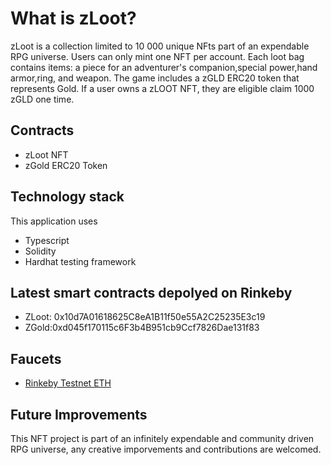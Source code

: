 # What is zLoot?

zLoot is a collection limited to 10 000 unique NFts part of an expendable RPG universe.
Users can only mint one NFT per account.
Each loot bag contains items: a piece for an adventurer's companion,special power,hand armor,ring, and weapon.
The game includes a zGLD ERC20 token that represents Gold.
If a user owns a zLOOT NFT, they are eligible claim 1000 zGLD one time.

## Contracts

- zLoot NFT
- zGold ERC20 Token

## Technology stack

This application uses

- Typescript
- Solidity
- Hardhat testing framework

## Latest smart contracts depolyed on Rinkeby

- ZLoot: 0x10d7A01618625C8eA1B11f50e55A2C25235E3c19
- ZGold:0xd045f170115c6F3b4B951cb9Ccf7826Dae131f83

## Faucets

- [Rinkeby Testnet ETH](https://faucet.rinkeby.io/)

## Future Improvements

This NFT project is part of an infinitely expendable and community driven RPG universe, any creative imporvements and contributions are welcomed.
